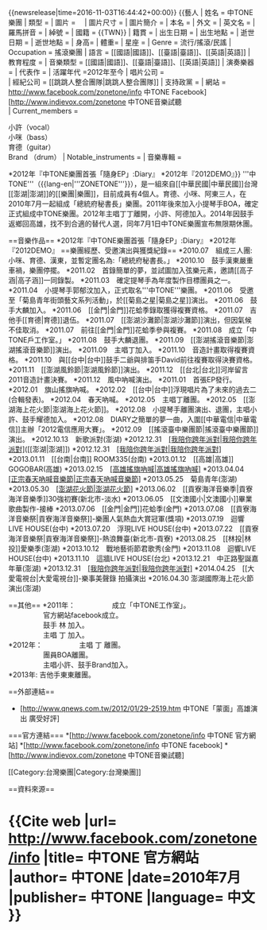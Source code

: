 {{newsrelease|time=2016-11-03T16:44:42+00:00}}
{{藝人
| 姓名 = 中TONE樂團
| 類型 = 
| 圖片 =　
| 圖片尺寸 = 
| 圖片簡介 =
| 本名 =
| 外文 =
| 英文名 = 
| 羅馬拼音 = 
| 綽號 = 
| 國籍 = {{TWN}}
| 籍貫 = 
| 出生日期 = 
| 出生地點 = 
| 逝世日期 =
| 逝世地點 =
| 身高= 
| 體重= 
| 星座 = 
| Genre = 流行/搖滾/民謠
| Occupation = 搖滾樂團
| 語言 = [[國語|國語]]、[[臺語|臺語]]、[[英語|英語]]
| 教育程度 = 
| 音樂類型 = [[國語|國語]]、[[臺語|臺語]]、[[英語|英語]]
| 演奏樂器 =
| 代表作 = 
| 活躍年代 =2012年至今
| 唱片公司 =  
| 經紀公司 = [[跳跳人整合團隊|跳跳人整合團隊]]
| 支持政黨 =
| 網站 = http://www.facebook.com/zonetone/info 中TONE Facebook]<br>
[http://www.indievox.com/zonetone 中TONE音樂試聽<BR>
| Current_members = <div style="text-align: left;">小許（vocal）<br />小咪（bass）<br />育德（guitar）<br />Brand （drum）
| Notable_instruments =
| 音樂專輯 =
<div style="text-align: left;">
*2012年『中TONE樂團首張「隨身EP」:Diary』
*2012年『2012DEMO』}}
'''中TONE'''（{{lang-en|'''ZONETONE'''}}），是一組來自[[中華民國|中華民國]]台灣[[澎湖|澎湖]]的[[樂團|樂團]]，目前成員有4個人。育德、小咪、阿東三人，在2010年7月一起組成「總統府秘書長」樂團。2011年後來加入小提琴手BOA，確定正式組成中TONE樂團。2012年主唱丁丁離開，小許、阿德加入。2014年因鼓手返鄉回高雄，找不到合適的替代人選，同年7月1日中TONE樂團宣布無限期休團。

==音樂作品==
*2012年『中TONE樂團首張「隨身EP」:Diary』
*2012年『2012DEMO』
==樂團經歷、受邀演出與獲獎紀錄==
*2010.07　組成三人團:小咪、育德、漢東，並暫定團名為:「總統府秘書長。」
*2010.10　鼓手漢東嚴重車禍，樂團停擺。
*2011.02　首錄簡單的夢，並試圖加入弦樂元素，邀請[[高子涵|高子涵]]一同錄製。
*2011.03　確定提琴手為年度製作目標團員之一。
*2011.04　小提琴手郭郁汶加入，正式取名'''中TONE'''樂團。
*2011.06　受邀至「菊島青年街頭藝文系列活動」，於[[菊島之星|菊島之星]]演出。
*2011.06　鼓手大麟加入。
*2011.06　[[金門|金門]]花蛤季錄取獲得複賽資格。
*2011.07　吉他手[[育德|育德]]退伍。
*2011.07　[[澎湖沙灘節|澎湖沙灘節]]演出，但因氣候不佳取消。
*2011.07　前往[[金門|金門]]花蛤季參與複賽。
*2011.08　成立「中TONE戶工作室。」
*2011.08　鼓手大麟退團。
*2011.09　[[澎湖搖滾音樂節|澎湖搖滾音樂節]]演出。
*2011.09　主唱丁加入。
*2011.10　音造計畫取得複賽資格。
*2011.10　與[[台中|台中]]鼓手二爺與排笛手David前往複賽取得決賽資格。
*2011.11　[[澎湖風鈴節|澎湖風鈴節]]演出。
*2011.12　[[台北|台北]]河岸留言2011音造計畫決賽。
*2011.12　風中吶喊演出。
*2011.01　首張EP發行。
*2012.01　旗山搖旗吶喊。
*2012.02　[[台中|台中]]浮現唱片為了未來的過去二(合輯發表)。
*2012.04　春天吶喊。
*2012.05　主唱丁離團。
*2012.05　[[澎湖海上花火節|澎湖海上花火節]]。
*2012.08　小提琴手離團演出、退團，主唱小許、鼓手耀德加入。
*2012.08　DIARY之簡單的夢一曲，入圍[[中華電信|中華電信]]主辦「2012電信應用大賽」。
*2012.09　[[搖滾臺中樂團節|搖滾臺中樂團節]]演出。
*2012.10.13　新歌派對(澎湖)
*2012.12.31　[[我陪你跨年派對|我陪你跨年派對]](主題曲、MV製作)([[澎湖|澎湖]])
*2012.12.31　[[我陪你跨年派對|我陪你跨年派對]]([[澎湖|澎湖]])
*2013.01.11　[[台南|台南]] ROOM335(台南)
*2013.01.12　[[高雄|高雄]] GOGOBAR(高雄)
*2013.02.15　[[高雄搖旗吶喊|高雄搖旗吶喊]](高雄)
*2013.04.04　[[正宗春天吶喊音樂節|正宗春天吶喊音樂節]](墾丁)
*2013.05.25　菊島青年(澎湖)
*2013.05.30　[[澎湖花火節|澎湖花火節]](澎湖)
*2013.06.02　[[貢寮海洋音樂季|貢寮海洋音樂季]]30強初賽(新北市-淡水)
*2013.06.05　[[文澳國小|文澳國小]]畢業歌曲製作-接棒
*2013.07.06　[[金門|金門]]花蛤季(金門)
*2013.07.08　[[貢寮海洋音樂祭|貢寮海洋音樂祭]]-樂團人氣熱血大賞冠軍(獎項)
*2013.07.19　迴響LIVE HOUSE(台中)
*2013.07.20　浮現LIVE HOUSE(台中)
*2013.07.22　[[貢寮海洋音樂祭|貢寮海洋音樂祭]]-熱浪舞臺(新北市-貢寮)
*2013.08.25　[[林投|林投]]愛樂季(澎湖)
*2013.10.12　戰地藝術節君歌秀(金門)
*2013.11.08　迴響LIVE HOUSE(台中)
*2013.11.10　這牆LIVE HOUSE(台北)
*2013.12.21　中正路聖誕嘉年華(澎湖)
*2013.12.31　[[我陪你跨年派對|我陪你跨年派對]](澎湖)
*2014.04.25　[[大愛電視台|大愛電視台]]-樂事美聲錄 拍攝演出
*2016.04.30   澎湖國際海上花火節演出(澎湖)

==其他==
*2011年：
　　　　　成立「中TONE工作室」。<BR>
　　　　　官方網站facebook成立。<BR>
　　　　　鼓手 林 加入。<BR>
　　　　　主唱 丁 加入。<BR>
*2012年：
　　　　　主唱 丁 離團。<BR>
　　　　　團員BOA離團。<BR>
　　　　　主唱小許、鼓手Brand加入。<BR>
*2013年:    吉他手東東離團。

==外部連結==
* [http://www.qnews.com.tw/2012/01/29-2519.htm 中TONE「蒙面」高雄演出 廣受好評]

===官方連結===
*[http://www.facebook.com/zonetone/info 中TONE 官方網站]
*[http://www.facebook.com/zonetone/info 中TONE facebook]
*[http://www.indievox.com/zonetone 中TONE音樂試聽]

[[Category:台灣樂團|Category:台灣樂團]]

==資料來源==
# {{Cite web |url= http://www.facebook.com/zonetone/info |title= 中TONE 官方網站 |author= 中TONE |date=2010年7月 |publisher= 中TONE |language= 中文 }}